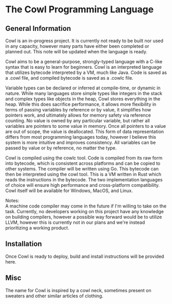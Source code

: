 # The Cowl Programming Language

## General Information
Cowl is an in-progress project. It is currently not ready to be built nor used in any capacity, however many parts have either been completed or planned out. This note will be updated when the language is ready.

Cowl aims to be a general-purpose, strongly-typed language with a C-like syntax that is easy to learn for beginners. Cowl is an interpreted language that utilizes bytecode interpreted by a VM, much like Java. Code is saved as a .cowl file, and compiled bytecode is saved as a .cowlc file.

Variable types can be declared or inferred at compile-time, or dynamic in nature. While many languages store simple types like integers in the stack and complex types like objects in the heap, Cowl stores everything in the heap. While this does sacrifice performance, it allows more flexibility in terms of passing variables by reference or by value, it simplifies how pointers work, and ultimately allows for memory safety via reference counting. No value is owned by any particular variable, but rather all variables are pointers to some value in memory. Once all pointers to a value are out of scope, the value is deallocated. This form of data representation differs from most programming languages today, however I believe this system is more intuitive and improves consistency. All variables can be passed by value or by reference, no matter the type.

Cowl is compiled using the cowlc tool. Code is compiled from its raw form into bytecode, which is consistent across platforms and can be copied to other systems. The compiler will be written using Go. This bytecode can then be interpreted using the cowl tool. This is a VM written in Rust which reads the instructions in the bytecode. The two implementation languages of choice will ensure high performance and cross-platform compatibility. Cowl itself will be available for Windows, MacOS, and Linux.

Notes:<br>
A machine code compiler may come in the future if I'm willing to take on the task. Currently, no developers working on this project have any knowledge on building compilers, however a possible way forward would be to utilize LLVM, however this is currently not in our plans and we're instead prioritizing a working product.

## Installation
Once Cowl is ready to deploy, build and install instructions will be provided here.

## Misc
The name for Cowl is inspired by a cowl neck, sometimes present on sweaters and other similar articles of clothing.